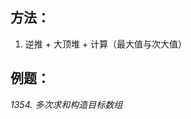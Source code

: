 <!--
 * @Description: 
 * @Author: shadow221213
 * @Date: 2023-10-24 18:46:00
 * @LastEditTime: 2023-10-29 18:51:39
-->
## 方法：

1. 逆推 + 大顶堆 + 计算（最大值与次大值）

## 例题：

*1354. 多次求和构造目标数组*